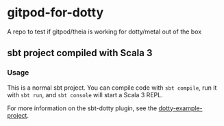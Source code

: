 # gitpod-for-dotty
A repo to test if gitpod/theia is working for dotty/metal out of the box

## sbt project compiled with Scala 3

### Usage

This is a normal sbt project. You can compile code with `sbt compile`, run it with `sbt run`, and `sbt console` will start a Scala 3 REPL.

For more information on the sbt-dotty plugin, see the
[dotty-example-project](https://github.com/lampepfl/dotty-example-project/blob/main/README.md).
